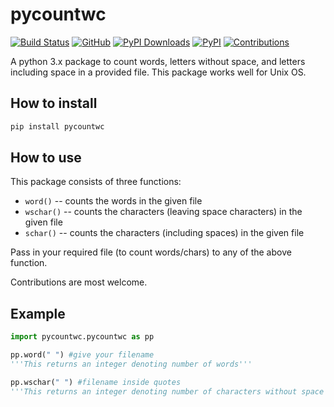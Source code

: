# pycountwc

[![Build Status](https://travis-ci.org/amrs-tech/pycountwc.svg?branch=master)](https://travis-ci.org/amrs-tech/pycountwc)
[![GitHub](https://img.shields.io/badge/license-MIT-brightgreen.svg)](https://raw.githubusercontent.com/amrs-tech/pycountwc/master/LICENSE)
[![PyPI Downloads](https://img.shields.io/pypi/dm/pycountwc.svg)](https://pypi.org/project/pycountwc/)
[![PyPI](https://img.shields.io/pypi/v/pycountwc.svg)](https://pypi.org/project/pycountwc/)
[![Contributions](https://img.shields.io/badge/contributions-welcome-green.svg)](https://img.shields.io/badge/contributions-welcome-green.svg)

A python 3.x package to count words, letters without space, and letters including space in a provided file.
This package works well for Unix OS.

## How to install
```python
pip install pycountwc
```
## How to use
This package consists of three functions:
* `word()` -- counts the words in the given file
* `wschar()` -- counts the characters (leaving space characters) in the given file
* `schar()` -- counts the characters (including spaces) in the given file

Pass in your required file (to count words/chars) to any of the above function.

Contributions are most welcome.

## Example
```python
import pycountwc.pycountwc as pp

pp.word(" ") #give your filename
'''This returns an integer denoting number of words'''

pp.wschar(" ") #filename inside quotes
'''This returns an integer denoting number of characters without space count'''
```

